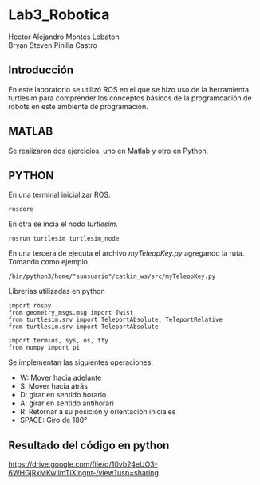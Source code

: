 # Lab3_Robotica
Hector Alejandro Montes Lobaton  
Bryan Steven Pinilla Castro  

## Introducción

En este laboratorio se utilizó ROS en el que se hizo uso de la herramienta turtlesim para comprender los conceptos básicos de la programcación de robots en este ambiente de programación.  


## MATLAB
Se realizaron dos ejercicios, uno en Matlab y otro en Python, 

## PYTHON

En una terminal inicializar ROS.

```
roscore
```
En otra se incia el nodo *turtlesim*.

```
rosrun turtlesim turtlesim_node
```

En una tercera de ejecuta el archivo *myTeleopKey.py* agregando la ruta. Tomando como ejemplo.

```
/bin/python3/home/"suusuario"/catkin_ws/src/myTeleopKey.py
```

Librerias utilizadas en python

```
import rospy
from geometry_msgs.msg import Twist
from turtlesim.srv import TeleportAbsolute, TeleportRelative
from turtlesim.srv import TeleportAbsolute

import termios, sys, os, tty
from numpy import pi
```



Se implementan las siguientes operaciones:

- W: Mover hacia adelante 
- S: Mover hacia atrás
- D: girar en sentido horario
- A: girar en sentido antihorari
- R: Retornar a su posición y orientación iniciales
- SPACE: Giro de 180°


## Resultado del código en python

https://drive.google.com/file/d/10vb24eUO3-6WHGjRxMKwllmTiXIngnt-/view?usp=sharing
